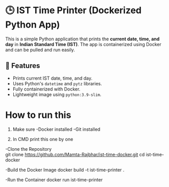 # 🕒 IST Time Printer (Dockerized Python App)

This is a simple Python application that prints the **current date, time, and day** in **Indian Standard Time (IST)**. The app is containerized using Docker and can be pulled and run easily.

## 📌 Features
- Prints current IST date, time, and day.
- Uses Python's `datetime` and `pytz` libraries.
- Fully containerized with Docker.
- Lightweight image using `python:3.9-slim`.

# How to run this 
1) Make sure 
-Docker installed
-Git installed

2) In CMD print this one by one

-Clone the Repository   
git clone https://github.com/Mamta-Rajbhar/ist-time-docker.git
cd ist-time-docker

-Build the Docker Image
docker build -t ist-time-printer .

-Run the Container
docker run ist-time-printer

